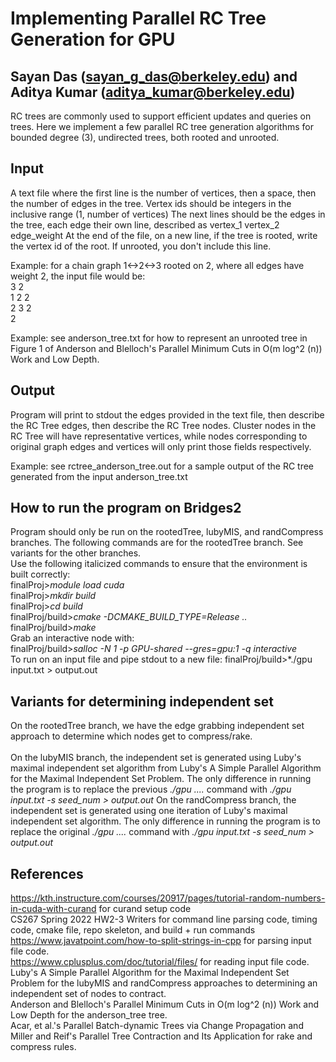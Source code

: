 # Implementing Parallel RC Tree Generation for GPU
## Sayan Das (sayan_g_das@berkeley.edu) and Aditya Kumar (aditya_kumar@berkeley.edu)

RC trees are commonly used to support efficient updates and queries on trees.
Here we implement a few parallel RC tree generation algorithms for bounded degree (3), undirected trees, both rooted and unrooted.

## Input
A text file where the first line is the number of vertices, then a space, then the number of edges in the tree.
Vertex ids should be integers in the inclusive range (1, number of vertices)
The next lines should be the edges in the tree, each edge their own line, described as vertex_1 vertex_2 edge_weight
At the end of the file, on a new line, if the tree is rooted, write the vertex id of the root. If unrooted, you don't include this line.

Example: for a chain graph 1<->2<->3 rooted on 2, where all edges have weight 2, the input file would be: <br>
3 2<br>
1 2 2<br>
2 3 2<br>
2<br>

Example: see anderson_tree.txt for how to represent an unrooted tree in Figure 1 of Anderson and Blelloch's Parallel Minimum Cuts in O(m log^2 (n)) Work and Low Depth.

## Output
Program will print to stdout the edges provided in the text file, then describe the RC Tree edges, then describe the RC Tree nodes.
Cluster nodes in the RC Tree will have representative vertices, while nodes corresponding to original graph edges and vertices will only print those fields respectively.

Example: see rctree_anderson_tree.out for a sample output of the RC tree generated from the input anderson_tree.txt

## How to run the program on Bridges2
Program should only be run on the rootedTree, lubyMIS, and randCompress branches.
The following commands are for the rootedTree branch. See variants for the other branches. <br>
Use the following italicized commands to ensure that the environment is built correctly: <br>
finalProj>*module load cuda* <br>
finalProj>*mkdir build* <br>
finalProj>*cd build* <br>
finalProj/build>*cmake -DCMAKE_BUILD_TYPE=Release ..* <br>
finalProj/build>*make* <br>
Grab an interactive node with: <br>
finalProj/build>*salloc -N 1 -p GPU-shared --gres=gpu:1 -q interactive* <br>
To run on an input file and pipe stdout to a new file:
finalProj/build>*./gpu input.txt > output.out

## Variants for determining independent set
On the rootedTree branch, we have the edge grabbing independent set approach to determine which nodes get to compress/rake.<br> <br>
On the lubyMIS branch, the independent set is generated using Luby's maximal independent set algorithm from Luby's A Simple Parallel Algorithm for the Maximal Independent Set Problem.
The only difference in running the program is to replace the previous *./gpu ....* command with *./gpu input.txt -s seed_num > output.out*
On the randCompress branch, the independent set is generated using one iteration of Luby's maximal independent set algorithm.
The only difference in running the program is to replace the original *./gpu ....* command with *./gpu input.txt -s seed_num > output.out*

## References
https://kth.instructure.com/courses/20917/pages/tutorial-random-numbers-in-cuda-with-curand for curand setup code <br>
CS267 Spring 2022 HW2-3 Writers for command line parsing code, timing code, cmake file, repo skeleton, and build + run commands <br>
https://www.javatpoint.com/how-to-split-strings-in-cpp for parsing input file code. <br>
https://www.cplusplus.com/doc/tutorial/files/ for reading input file code. <br>
Luby's A Simple Parallel Algorithm for the Maximal Independent Set Problem for the lubyMIS and randCompress approaches to determining an independent set of nodes to contract. <br>
Anderson and Blelloch's Parallel Minimum Cuts in O(m log^2 (n)) Work and Low Depth for the anderson_tree tree. <br>
Acar, et al.'s Parallel Batch-dynamic Trees via Change Propagation and Miller and Reif's Parallel Tree Contraction and Its Application for rake and compress rules.
